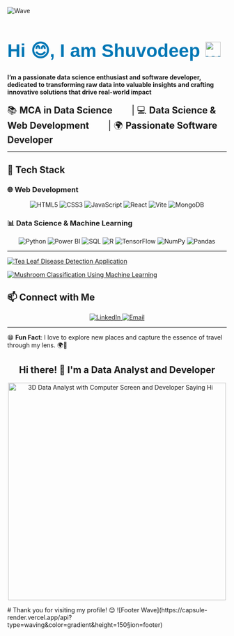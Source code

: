 ![Wave](https://capsule-render.vercel.app/api?type=waving&color=gradient&height=200&section=header&text=Welcome%20to%20My%20Profile!&fontSize=40&fontAlign=50&fontAlignY=40)
<p align="center">
  <h1 style="font-size: 3em; color: #0077B5; font-family: 'Arial', sans-serif;">Hi 😊, I am <b>Shuvodeep</b> <img src="https://media.giphy.com/media/hvRJCLFzcasrR4ia7z/giphy.gif" width="35px" alt="waving hand"/></h1>
</p>
<p><h4> I’m a passionate data science enthusiast and software developer, dedicated to transforming raw data into valuable insights and crafting innovative solutions that drive real-world impact</h4></p>

<span style="margin-right: 40px; font-size: 1.5em;">📚 <b>MCA in Data Science</b></span>
<span style="margin-right: 40px; font-size: 1.5em;">| 💻 <b>Data Science & Web Development</b></span>
<span style="font-size: 1.5em;"> | 🌍 <b>Passionate Software Developer</b></span>


---

## 🔧 Tech Stack

### 🌐 Web Development
<div align="center">
  <img src="https://img.shields.io/badge/HTML5-E34F26?style=for-the-badge&logo=html5&logoColor=white" alt="HTML5" />
  <img src="https://img.shields.io/badge/CSS3-1572B6?style=for-the-badge&logo=css3&logoColor=white" alt="CSS3" />
  <img src="https://img.shields.io/badge/JavaScript-F7DF1E?style=for-the-badge&logo=javascript&logoColor=black" alt="JavaScript" />
  <img src="https://img.shields.io/badge/React-61DAFB?style=for-the-badge&logo=react&logoColor=black" alt="React" />
  <img src="https://img.shields.io/badge/Vite-646CFF?style=for-the-badge&logo=vite&logoColor=white" alt="Vite" />
  <img src="https://img.shields.io/badge/MongoDB-47A248?style=for-the-badge&logo=mongodb&logoColor=white" alt="MongoDB" />
</div>

### 📊 Data Science & Machine Learning
<div align="center">
  <img src="https://img.shields.io/badge/Python-3776AB?style=for-the-badge&logo=python&logoColor=white" alt="Python" />
  <img src="https://img.shields.io/badge/PowerBI-F2C811?style=for-the-badge&logo=powerbi&logoColor=black" alt="Power BI" />
  <img src="https://img.shields.io/badge/SQL-4479A1?style=for-the-badge&logo=postgresql&logoColor=white" alt="SQL" />
  <img src="https://img.shields.io/badge/R-276DC3?style=for-the-badge&logo=r&logoColor=white" alt="R" />
  <img src="https://img.shields.io/badge/TensorFlow-FF6F00?style=for-the-badge&logo=tensorflow&logoColor=white" alt="TensorFlow" />
  <img src="https://img.shields.io/badge/NumPy-013243?style=for-the-badge&logo=numpy&logoColor=white" alt="NumPy" />
  <img src="https://img.shields.io/badge/Pandas-150458?style=for-the-badge&logo=pandas&logoColor=white" alt="Pandas" />
</div>

---

[![Tea Leaf Disease Detection Application](https://github-readme-stats.vercel.app/api/pin/?username=shuvodeepchowdhury&repo=Tea-Leaf-DIsease-Detection-Application&theme=radical)](https://github.com/shuvodeepchowdhury/Tea-Leaf-DIsease-Detection-Application)

[![Mushroom Classification Using Machine Learning](https://github-readme-stats.vercel.app/api/pin/?username=shuvodeepchowdhury&repo=Mushroom-Classification-Using-Machine-Learning&theme=radical)](https://github.com/shuvodeepchowdhury/Mushroom-Classification-Using-Machine-Learning)


## 📫 Connect with Me
<div align="center">
  <a href="https://www.linkedin.com/in/shuvodeep-chowdhury">
    <img src="https://img.shields.io/badge/LinkedIn-0077B5?style=for-the-badge&logo=linkedin&logoColor=white" alt="LinkedIn" />
  </a>
  <a href="mailto:shuvodeepallofficials@gmail.com">
    <img src="https://img.shields.io/badge/Email-D14836?style=for-the-badge&logo=gmail&logoColor=white" alt="Email" />
  </a>
</div>

---

😁 **Fun Fact**: I love to explore new places and capture the essence of travel through my lens. 🌍📸
<h2 align="center">Hi there! 👋 I'm a Data Analyst and Developer</h2>

<p align="center">
  <img src="https://media.giphy.com/media/Y2siFL8PCUm5ucFBuS/giphy.gif?cid=790b7611qmp33wf1r42fiwxq6q8vbd0ly5fhmxg4qudn49yc&ep=v1_gifs_search&rid=giphy.gif&ct=g" alt="3D Data Analyst with Computer Screen and Developer Saying Hi" width="500" />
</p>
# Thank you for visiting my profile! 😊
![Footer Wave](https://capsule-render.vercel.app/api?type=waving&color=gradient&height=150&section=footer)

